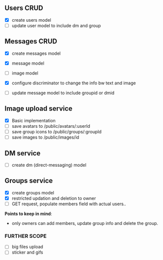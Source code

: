 ## Users CRUD
- [x] create users model
- [ ] update user model to include dm and group

## Messages CRUD
- [x] create messages model
- [x] message model
- [ ] image model

- [x] configure discriminator to change the info bw text and image
- [ ] update message model to include groupid or dmid

## Image upload service  
- [x] Basic implementation
- [ ] save avatars to /public/avatars/:userId
- [ ] save group icons to /public/groups/:groupId
- [ ] save images  to /public/images/id

## DM service
- [ ] create dm (direct-messaging) model

## Groups service
- [x] create groups model
- [x] restricted updation and deletion to owner
- [ ] GET request, populate members field with actual users..

**Points to keep in mind**: 
- only owners can add members, update group info and delete the group.

### FURTHER SCOPE
- [ ] big files upload 
- [ ] sticker and gifs 
